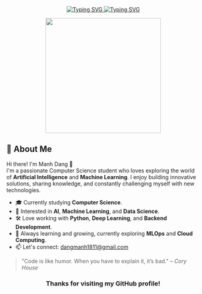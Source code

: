 <p align="center">
  <a href="https://github.com/dangmanh1811#gh-light-mode-only">
    <img src="https://readme-typing-svg.herokuapp.com?font=Roboto+Mono&size=32&duration=4000&pause=500&color=F72C72&center=true&vCenter=true&width=600&height=55&lines=Hi+there+%F0%9F%91%8B%2C+I'm+Manh!+%F0%9F%87%BB%F0%9F%87%B3;++Welcome+to+my+GitHub+profile!" alt="Typing SVG" />
  </a>

  <a href="https://github.com/dangmanh1811#gh-dark-mode-only"> 
    <img src="https://readme-typing-svg.herokuapp.com?font=Roboto+Mono&size=32&duration=4000&pause=500&color=11C4F7&center=true&vCenter=true&width=600&height=55&lines=Hi+there+%F0%9F%91%8B%2C+I'm+Manh!+%F0%9F%87%BB%F0%9F%87%B3;++Welcome+to+my+GitHub+profile!" alt="Typing SVG" />
  </a>
</p>

<div align="center">
  <img src="https://media4.giphy.com/media/v1.Y2lkPTc5MGI3NjExOXp5ZzlmaWhidzhqa2VsY2Z6NGd1MmM3OG9qOGM2Y3VrNnI2dHAxYyZlcD12MV9pbnRlcm5hbF9naWZfYnlfaWQmY3Q9Zw/kdFKwmwADglUorwrIa/giphy.gif" width="300"/>
</div>

## 🚀 About Me

Hi there! I'm Manh Dang 👋  
I'm a passionate Computer Science student who loves exploring the world of **Artificial Intelligence** and **Machine Learning**. I enjoy building innovative solutions, sharing knowledge, and constantly challenging myself with new technologies.

- 🎓 Currently studying **Computer Science**.
- 🤖 Interested in **AI**, **Machine Learning**, and **Data Science**.
- 🛠️ Love working with **Python**, **Deep Learning**, and **Backend Development**.
- 🌱 Always learning and growing, currently exploring **MLOps** and **Cloud Computing**.
- 📫 Let's connect: [dangmanh1811@gmail.com](mailto:dangmanh1811@gmail.com)

> "Code is like humor. When you have to explain it, it’s bad." – *Cory House*

### <p align="center">Thanks for visiting my GitHub profile!</p>

